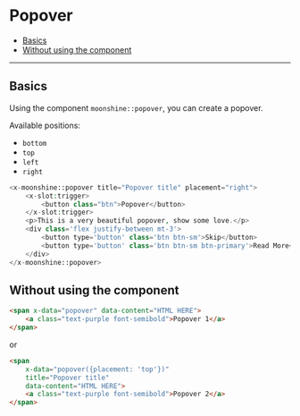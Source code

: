 # Popover

- [Basics](#basics)
- [Without using the component](#without)

---

<a name="basics"></a>
## Basics

Using the component `moonshine::popover`, you can create a popover.

Available positions:

- `bottom`
- `top`
- `left`
- `right`

```php
<x-moonshine::popover title="Popover title" placement="right">
    <x-slot:trigger>
        <button class="btn">Popover</button>
    </x-slot:trigger>
    <p>This is a very beautiful popover, show some love.</p>
    <div class='flex justify-between mt-3'>
        <button type='button' class='btn btn-sm'>Skip</button>
        <button type='button' class='btn btn-sm btn-primary'>Read More</button>
    </div>
</x-moonshine::popover>
```

<a name="without"></a>
## Without using the component

```html
<span x-data="popover" data-content="HTML HERE">
    <a class="text-purple font-semibold">Popover 1</a>
</span>
```

or

```html
<span
    x-data="popover({placement: 'top'})"
    title="Popover title"
    data-content="HTML HERE">
    <a class="text-purple font-semibold">Popover 2</a>
</span>
```